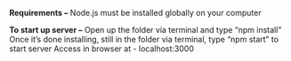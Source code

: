 **Requirements –** 
Node.js must be installed globally on your computer

**To start up server –**
Open up the folder via terminal and type “npm install” 
Once it’s done installing, still in the folder via terminal, type “npm start” to start server
Access in browser at - localhost:3000
